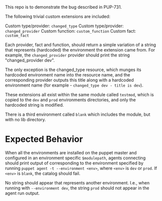 This repo is to demonstrate the bug described in PUP-731.

The following trivial custom extensions are included:

Custom type/provider: `changed_type`
Custom type/provider: `changed_provider`
Custom function: `custom_function`
Custom fact: `custom_fact`

Each provider, fact and function, should return a simple variation of a string
that represents (hardcoded) the environment the extension came from. For
example, the `changed_provider` provider should print the string
"changed\_provider dev".

The only exception is the changed\_type resource, which munges its hardcoded
environment name into the resource name, and the corresponding provider outputs
this title along with a hardcoded environment name (for example - `changed_type
dev - title is dev`).

These extensions all exist within the same module called `testmod`, which is
copied to the `dev` and `prod` environments directories, and only the
hardcoded string is modified.

There is a third environment called `blank` which includes the module, but with
no lib directory.

# Expected Behavior #

When all the environments are installed on the puppet master and configured in
an environment specific `$modulepath`, agents connecting should print output of
corresponding to the environment specified by running `puppet agent -t
--environment <env>`, where `<env>` is `dev` or `prod`. If `<env>` is `blank`,
the catalog should fail.

No string should appear that represents another environment. I.e., when running
with `--environment dev`, the string `prod` should not appear in the agent run
output.



